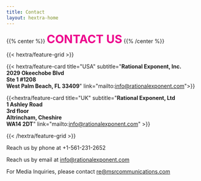 ```yaml
---
title: Contact
layout: hextra-home
---
```


{{% center %}}
<span  style="color: #ed008c; font-weight: bold; font-size: 30px;">CONTACT US</span>
{{% /center %}}

{{< hextra/feature-grid >}}

{{< hextra/feature-card title="USA" subtitle="**Rational Exponent, Inc.<br>2029 Okeechobe Blvd<br>Ste 1 #1208<br>West Palm Beach, FL 33409**" link="mailto:info@rationalexponent.com">}}

{{<hextra/feature-card title="UK" subtitle="**Rational Exponent, Ltd<br>1 Ashley Road<br>3rd floor<br>Altrincham, Cheshire<br>WA14 2DT**" link="mailto:info@rationalexponent.com" >}}

{{< /hextra/feature-grid >}}

Reach us by phone at +1-561-231-2652

Reach us by email at <span  style="color: #ed008c;=">info@rationalexponent.com</span>

For Media Inquiries, please contact <span  style="color: #ed008c;=">re@msrcommunications.com</span>
